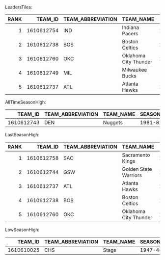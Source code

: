 LeadersTiles:

|   RANK |    TEAM_ID | TEAM_ABBREVIATION   | TEAM_NAME             |   PTS |
|-------:|-----------:|:--------------------|:----------------------|------:|
|      1 | 1610612754 | IND                 | Indiana Pacers        | 123.3 |
|      2 | 1610612738 | BOS                 | Boston Celtics        | 120.6 |
|      3 | 1610612760 | OKC                 | Oklahoma City Thunder | 120.1 |
|      4 | 1610612749 | MIL                 | Milwaukee Bucks       | 119   |
|      5 | 1610612737 | ATL                 | Atlanta Hawks         | 118.3 |

AllTimeSeasonHigh:

|    TEAM_ID | TEAM_ABBREVIATION   | TEAM_NAME   | SEASON_YEAR   |     PTS |
|-----------:|:--------------------|:------------|:--------------|--------:|
| 1610612743 | DEN                 | Nuggets     | 1981-82       | 126.475 |

LastSeasonHigh:

|   RANK |    TEAM_ID | TEAM_ABBREVIATION   | TEAM_NAME             |   PTS |
|-------:|-----------:|:--------------------|:----------------------|------:|
|      1 | 1610612758 | SAC                 | Sacramento Kings      | 120.7 |
|      2 | 1610612744 | GSW                 | Golden State Warriors | 118.9 |
|      3 | 1610612737 | ATL                 | Atlanta Hawks         | 118.4 |
|      4 | 1610612738 | BOS                 | Boston Celtics        | 117.9 |
|      5 | 1610612760 | OKC                 | Oklahoma City Thunder | 117.5 |

LowSeasonHigh:

|    TEAM_ID | TEAM_ABBREVIATION   | TEAM_NAME   | SEASON_YEAR   |    PTS |
|-----------:|:--------------------|:------------|:--------------|-------:|
| 1610610025 | CHS                 | Stags       | 1947-48       | 75.833 |